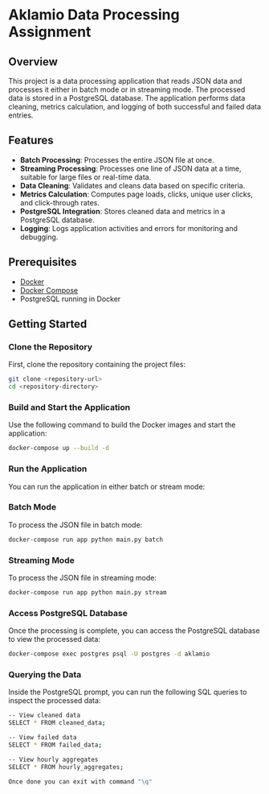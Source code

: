 # Aklamio Data Processing Assignment

## Overview

This project is a data processing application that reads JSON data and processes it either in batch mode or in streaming mode. The processed data is stored in a PostgreSQL database. The application performs data cleaning, metrics calculation, and logging of both successful and failed data entries.

## Features

- **Batch Processing**: Processes the entire JSON file at once.
- **Streaming Processing**: Processes one line of JSON data at a time, suitable for large files or real-time data.
- **Data Cleaning**: Validates and cleans data based on specific criteria.
- **Metrics Calculation**: Computes page loads, clicks, unique user clicks, and click-through rates.
- **PostgreSQL Integration**: Stores cleaned data and metrics in a PostgreSQL database.
- **Logging**: Logs application activities and errors for monitoring and debugging.

## Prerequisites

- [Docker](https://www.docker.com/get-started)
- [Docker Compose](https://docs.docker.com/compose/install/)
- PostgreSQL running in Docker

## Getting Started

### Clone the Repository

First, clone the repository containing the project files:

```bash
git clone <repository-url>
cd <repository-directory>
```

### Build and Start the Application
Use the following command to build the Docker images and start the application:

```bash
docker-compose up --build -d
```

### Run the Application
You can run the application in either batch or stream mode:

### Batch Mode
To process the JSON file in batch mode:

```bash 
docker-compose run app python main.py batch
```

### Streaming Mode
To process the JSON file in streaming mode:
```bash 
docker-compose run app python main.py stream
```

### Access PostgreSQL Database
Once the processing is complete, you can access the PostgreSQL database to view the processed data:
```bash
docker-compose exec postgres psql -U postgres -d aklamio
```

### Querying the Data
Inside the PostgreSQL prompt, you can run the following SQL queries to inspect the processed data:

```bash
-- View cleaned data
SELECT * FROM cleaned_data;

-- View failed data
SELECT * FROM failed_data;

-- View hourly aggregates
SELECT * FROM hourly_aggregates;

Once done you can exit with command "\q"
```